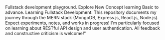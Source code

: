 Fullstack development playground. Explore New Concept learning Basic to advance.
Learning Fullstack Development: This repository documents my journey through the MERN stack (MongoDB, Express.js, React.js, Node.js). Expect experiments, notes, and works in progress! I'm particularly focused on learning about RESTful API design and user authentication. All feedback and constructive criticism is welcome!"
